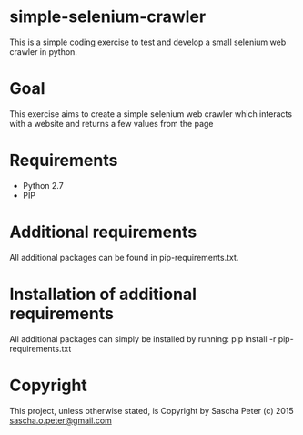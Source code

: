 # simple-selenium-crawler
This is a simple coding exercise to test and develop a small selenium web
crawler in python.

# Goal
This exercise aims to create a simple selenium web crawler which interacts with
a website and returns a few values from the page

# Requirements
* Python 2.7
* PIP

# Additional requirements
All additional packages can be found in pip-requirements.txt.

# Installation of additional requirements
All additional packages can simply be installed by running: pip install -r 
pip-requirements.txt

# Copyright
This project, unless otherwise stated, is Copyright by Sascha Peter
(c) 2015 sascha.o.peter@gmail.com

